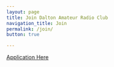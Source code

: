 ```yaml
---
layout: page
title: Join Dalton Amateur Radio Club
navigation_title: Join
permalink: /join/
button: true

---
```


<a href="\assets\DARC_Member_Application.pdf">Application Here</a>
